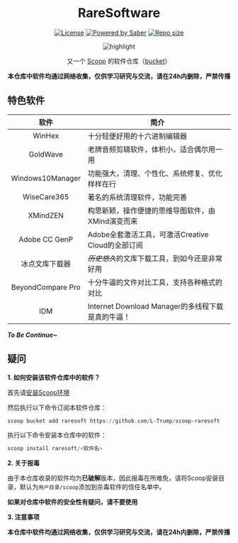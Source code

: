 <div align="center">
    <h1 align="center">RareSoftware</h1>
    <p align="center">
        <a href="https://github.com/h404bi/dorado/blob/master/LICENSE"><img src="https://img.shields.io/github/license/l-trump/scoop-raresoft.svg?style=flat-square" alt="License"></a>
        <a href="https://www.microsoft.com/en-us/windows"><img src="https://img.shields.io/badge/Target-Windows%2010-0067B8.svg?style=flat-square" alt="Powered by Saber" /></a>
        <a href="https://github.com/l-trump/scoop-raresoft"><img src="https://img.shields.io/github/repo-size/l-trump/scoop-raresoft.svg?style=flat-square" alt="Repo size"></a>
    </p>
    <p align="center"><img align="center" src="https://xqhma.oss-cn-hangzhou.aliyuncs.com/image/raresoftware.gif" alt="highlight" /></p>
    <p align="center">
        又一个 <a href="https://github.com/lukesampson/scoop">Scoop</a> 的软件仓库（<a href="https://github.com/lukesampson/scoop/wiki/Buckets">bucket</a>）
    </p>
    <p align="center">
        <strong>本仓库中软件均通过网络收集，仅供学习研究与交流，请在24h内删除，严禁传播</strong>
    </p>
</div>




特色软件
------------

| 软件 | 简介 |
|:--------:|-------------|
| WinHex | 十分轻便好用的十六进制编辑器 |
| GoldWave | 老牌音频剪辑软件，体积小，适合偶尔用一用 |
| Windows10Manager | 功能强大，清理、个性化、系统修复、优化样样在行    |
| WiseCare365 | 著名的系统清理软件，功能完善 |
| XMindZEN | 构思新颖，操作便捷的思维导图软件，由XMind演变而来 |
| Adobe CC GenP | Adobe全套激活工具，可激活Creative Cloud的全部订阅 |
| 冰点文库下载器 | ~~*历史悠久*~~的文库下载工具，到如今还是非常好用 |
| BeyondCompare Pro| 十分牛逼的文件对比工具，支持各种格式的对比 |
| IDM | Internet Download Manager的多线程下载是真的牛逼！|

***To Be Continue~***

疑问
-----

**1. 如何安装该软件仓库中的软件？**

首先请[安装Scoop环境](https://blog.xqh.ma/_posts/2020-03-09-Windows%E5%8C%85%E7%AE%A1%E7%90%86%E5%99%A8-Scoop%E7%9A%84%E5%AE%89%E8%A3%85%E4%B8%8E%E4%BD%BF%E7%94%A8&%E5%B8%B8%E7%94%A8%E8%BD%AF%E4%BB%B6%E6%8E%A8%E8%8D%90/)

然后执行以下命令订阅本软件仓库：

``` powershell
scoop bucket add raresoft https://github.com/L-Trump/scoop-raresoft
```

执行以下命令安装本仓库中的软件：

``` powershell
scoop install raresoft/<软件名>
```

**2. 关于报毒**

由于本仓库收录的软件均为**已破解**版本，因此报毒在所难免，请将Scoop安装目录，默认为`用户目录/scoop`添加到杀毒软件的信任名单中。

**如果对仓库中软件的安全性有疑问，请不要使用**

**3. 注意事项**

**本仓库中软件均通过网络收集，仅供学习研究与交流，请在24h内删除，严禁传播**